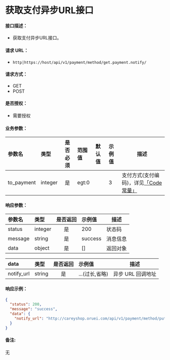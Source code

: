 # 获取支付异步URL接口

#### 接口描述：
- 获取支付异步URL接口。

#### 请求 URL：
- `http|https://host/api/v1/payment/method/get.payment.notify/`

#### 请求方式：
- GET
- POST

#### 是否授权：
- 需要授权

#### 业务参数：
|参数名|类型|是否必须|范围值|默认值|示例值|描述|
|:----|:---|:---:|:-----|:-----|:-----|-----|
|to_payment |integer |是 |egt:0 | |3 |支付方式(支付编码)，详见[「Code常量」](https://doc.careyshop.cn/docs/admin_api/a-21528075108 "「Code常量」") |

#### 响应参数：
|参数名|类型|是否返回|示例值|描述|
|:-----|:-----|:---:|:-----|-----|
|status |integer |是 |200 |状态码 |
|message |string |是 |success |消息信息 |
|data |object |是 |[] |返回对象 |

|data|类型|是否返回|示例值|描述|
|:-----|:-----|:---:|:-----|-----|
|notify_url |string |是 |...(过长,省略) |异步 URL 回调地址 |

#### 响应示例：
```json
{
  "status": 200,
  "message": "success",
  "data": {
    "notify_url": "http://careyshop.oruei.com/api/v1/payment/method/put.payment.data/to_payment/3/type/notify.html"
  }
}
```

#### 备注:
无